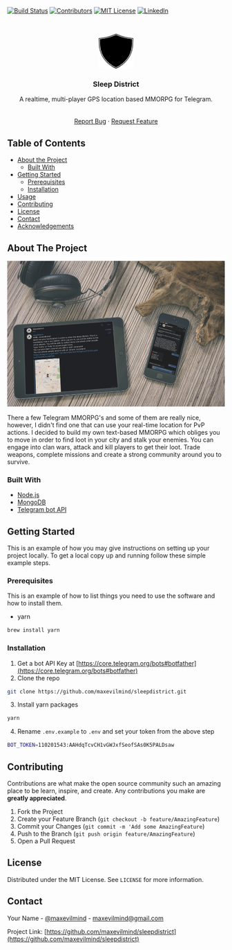 <!--
*** Thanks for checking out this README Template. If you have a suggestion that would
*** make this better please fork the repo and create a pull request or simple open
*** an issue with the tag "enhancement".
*** Thanks again! Now go create something AMAZING! :D
-->





<!-- PROJECT SHIELDS -->
[![Build Status][build-shield]]()
[![Contributors][contributors-shield]]()
[![MIT License][license-shield]][license-url]
[![LinkedIn][linkedin-shield]][linkedin-url]



<!-- PROJECT LOGO -->
<br />
<p align="center">
  <a href="https://github.com/maxevilmind/sleepdistrict">
    <img src="logo.png" alt="Logo" width="80" height="80">
  </a>

  <h3 align="center">Sleep District</h3>

  <p align="center">
    A realtime, multi-player GPS location based MMORPG for Telegram.
    <br />
    <br />
    <br />
    <a href="https://github.com/maxevilmind/sleepdistrict>View Demo</a>
    ·
    <a href="https://github.com/maxevilmind/sleepdistrict/issues">Report Bug</a>
    ·
    <a href="https://github.com/maxevilmind/sleepdistrict/issues">Request Feature</a>
  </p>
</p>



<!-- TABLE OF CONTENTS -->
## Table of Contents

* [About the Project](#about-the-project)
  * [Built With](#built-with)
* [Getting Started](#getting-started)
  * [Prerequisites](#prerequisites)
  * [Installation](#installation)
* [Usage](#usage)
* [Contributing](#contributing)
* [License](#license)
* [Contact](#contact)
* [Acknowledgements](#acknowledgements)



<!-- ABOUT THE PROJECT -->
## About The Project

[![Sleep District Screen Shot][product-screenshot]](https://github.com/maxevilmind/sleepdistrict)

There a few Telegram MMORPG's and some of them are really nice, however, I didn't find one that can use your real-time location for PvP actions.
I decided to build my own text-based MMORPG which obliges you to move in order to find loot in your city and stalk your enemies. You can engage into clan wars, attack and kill players to get their loot.
Trade weapons, complete missions and create a strong community around you to survive.

### Built With
* [Node.js](https://nodejs.org/en/)
* [MongoDB](https://www.mongodb.com/)
* [Telegram bot API](https://core.telegram.org/bots/api)



<!-- GETTING STARTED -->
## Getting Started

This is an example of how you may give instructions on setting up your project locally.
To get a local copy up and running follow these simple example steps.

### Prerequisites

This is an example of how to list things you need to use the software and how to install them.
* yarn
```sh
brew install yarn
```

### Installation

1. Get a bot API Key at [https://core.telegram.org/bots#botfather](https://core.telegram.org/bots#botfather)
2. Clone the repo
```sh
git clone https://github.com/maxevilmind/sleepdistrict.git
```
3. Install yarn packages
```sh
yarn
```
4. Rename `.env.example` to `.env` and set your token from the above step
```sh
BOT_TOKEN=110201543:AAHdqTcvCH1vGWJxfSeofSAs0K5PALDsaw
```




<!-- CONTRIBUTING -->
## Contributing

Contributions are what make the open source community such an amazing place to be learn, inspire, and create. Any contributions you make are **greatly appreciated**.

1. Fork the Project
2. Create your Feature Branch (`git checkout -b feature/AmazingFeature`)
3. Commit your Changes (`git commit -m 'Add some AmazingFeature`)
4. Push to the Branch (`git push origin feature/AmazingFeature`)
5. Open a Pull Request



<!-- LICENSE -->
## License

Distributed under the MIT License. See `LICENSE` for more information.



<!-- CONTACT -->
## Contact

Your Name - [@maxevilmind](https://twitter.com/maxevilmind) - maxevilmind@gmail.com

Project Link: [https://github.com/maxevilmind/sleepdistrict](https://github.com/maxevilmind/sleepdistrict)


<!-- MARKDOWN LINKS & IMAGES -->
[build-shield]: https://img.shields.io/badge/build-passing-brightgreen.svg?style=flat-square
[contributors-shield]: https://img.shields.io/badge/contributors-1-orange.svg?style=flat-square
[license-shield]: https://img.shields.io/badge/license-MIT-blue.svg?style=flat-square
[license-url]: https://choosealicense.com/licenses/mit
[linkedin-shield]: https://img.shields.io/badge/-LinkedIn-black.svg?style=flat-square&logo=linkedin&colorB=555
[linkedin-url]: https://www.linkedin.com/in/maxevilmind/
[product-screenshot]: https://github.com/maxevilmind/sleepdistrict/blob/develop/screenshot/99cc86b92699451ab23371f513ceaadd_13_960.jpg?raw=true
